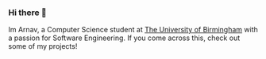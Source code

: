 ### Hi there 👋

Im Arnav, a Computer Science student at [The University of Birmingham](https://www.birmingham.ac.uk/index.aspx) with a passion for Software Engineering.
If you come across this, check out some of my projects!


<!--
**ArnyBarnyBears/ArnyBarnyBears** is a ✨ _special_ ✨ repository because its `README.md` (this file) appears on your GitHub profile.

Here are some ideas to get you started:

- 🔭 I’m currently working on ...
- 🌱 I’m currently learning ...
- 👯 I’m looking to collaborate on ...
- 🤔 I’m looking for help with ...
- 💬 Ask me about ...
- 📫 How to reach me: ...
- 😄 Pronouns: ...
- ⚡ Fun fact: ...
-->
